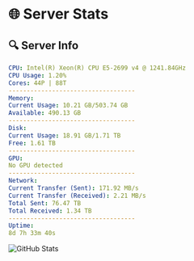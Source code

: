 # 🌐 Server Stats
## 🔍 Server Info
```yaml
CPU: Intel(R) Xeon(R) CPU E5-2699 v4 @ 1241.84GHz
CPU Usage: 1.20%
Cores: 44P | 88T
-----------------------------------
Memory:
Current Usage: 10.21 GB/503.74 GB
Available: 490.13 GB
-----------------------------------
Disk:
Current Usage: 18.91 GB/1.71 TB
Free: 1.61 TB
-----------------------------------
GPU:
No GPU detected
-----------------------------------
Network:
Current Transfer (Sent): 171.92 MB/s
Current Transfer (Received): 2.21 MB/s
Total Sent: 76.47 TB
Total Received: 1.34 TB
-----------------------------------
Uptime:
8d 7h 33m 40s
```
![GitHub Stats](https://img.shields.io/badge/Updated-2025-02-16_06:16:58-blue)